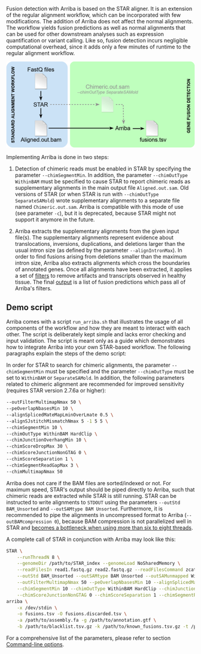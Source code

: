 Fusion detection with Arriba is based on the STAR aligner. It is an extension of the regular alignment workflow, which can be incorporated with few modifications. The addition of Arriba does not affect the normal alignments. The workflow yields fusion predictions as well as normal alignments that can be used for other downstream analyses such as expression quantification or variant calling. Like so, fusion detection incurs negligible computational overhead, since it adds only a few minutes of runtime to the regular alignment workflow.

![workflow](workflow.png)

Implementing Arriba is done in two steps:

1. Detection of chimeric reads must be enabled in STAR by specifying the parameter `--chimSegmentMin`. In addition, the parameter `--chimOutType WithinBAM` must be specified to cause STAR to report chimeric reads as supplementary alignments in the main output file `Aligned.out.sam`. Old versions of STAR (or when STAR is run with `--chimOutType SeparateSAMold`) wrote supplementary alignments to a separate file named `Chimeric.out.sam`. Arriba is compatible with this mode of use (see parameter `-c`), but it is deprecated, because STAR might not support it anymore in the future.

2. Arriba extracts the supplementary alignments from the given input file(s). The supplementary alignments represent evidence about translocations, inversions, duplications, and deletions larger than the usual intron size (as defined by the parameter `--alignIntronMax`). In order to find fusions arising from deletions smaller than the maximum intron size, Arriba also extracts alignments which cross the boundaries of annotated genes. Once all alignments have been extracted, it applies a set of [filters](internal-algorithm.md) to remove artifacts and transcripts observed in healthy tissue. The final [output](output-files.md) is a list of fusion predictions which pass all of Arriba's filters.

Demo script
-----------

Arriba comes with a script `run_arriba.sh` that illustrates the usage of all components of the workflow and how they are meant to interact with each other. The script is deliberately kept simple and lacks error checking and input validation. The script is meant only as a guide which demonstrates how to integrate Arriba into your own STAR-based workflow. The following paragraphs explain the steps of the demo script:

In order for STAR to search for chimeric alignments, the parameter `--chimSegmentMin` must be specified and the parameter `--chimOutType` must be set to `WithinBAM` or `SeparateSAMold`. In addition, the following parameters related to chimeric alignment are recommended for improved sensitivity (requires STAR version 2.7.6a or higher):

```bash
--outFilterMultimapNmax 50 \
--peOverlapNbasesMin 10 \
--alignSplicedMateMapLminOverLmate 0.5 \
--alignSJstitchMismatchNmax 5 -1 5 5 \
--chimSegmentMin 10 \
--chimOutType WithinBAM HardClip \
--chimJunctionOverhangMin 10 \
--chimScoreDropMax 30 \
--chimScoreJunctionNonGTAG 0 \
--chimScoreSeparation 1 \
--chimSegmentReadGapMax 3 \
--chimMultimapNmax 50
```

Arriba does not care if the BAM files are sorted/indexed or not. For maximum speed, STAR's output should be piped directly to Arriba, such that chimeric reads are extracted while STAR is still running. STAR can be instructed to write alignments to `STDOUT` using the parameters `--outStd BAM_Unsorted` and `--outSAMtype BAM Unsorted`. Furthermore, it is recommended to pipe the alignments in uncompressed format to Arriba (`--outBAMcompression 0`), because BAM compression is not parallelized well in STAR and [becomes a bottleneck when using more than six to eight threads](https://github.com/alexdobin/STAR/issues/351).

A complete call of STAR in conjunction with Arriba may look like this:

```bash
STAR \
	--runThreadN 8 \
	--genomeDir /path/to/STAR_index --genomeLoad NoSharedMemory \
	--readFilesIn read1.fastq.gz read2.fastq.gz --readFilesCommand zcat \
	--outStd BAM_Unsorted --outSAMtype BAM Unsorted --outSAMunmapped Within --outBAMcompression 0 \
	--outFilterMultimapNmax 50 --peOverlapNbasesMin 10 --alignSplicedMateMapLminOverLmate 0.5 --alignSJstitchMismatchNmax 5 -1 5 5 \
	--chimSegmentMin 10 --chimOutType WithinBAM HardClip --chimJunctionOverhangMin 10 --chimScoreDropMax 30 \
	--chimScoreJunctionNonGTAG 0 --chimScoreSeparation 1 --chimSegmentReadGapMax 3 --chimMultimapNmax 50 |
arriba \
	-x /dev/stdin \
	-o fusions.tsv -O fusions.discarded.tsv \
	-a /path/to/assembly.fa -g /path/to/annotation.gtf \
	-b /path/to/blacklist.tsv.gz -k /path/to/known_fusions.tsv.gz -t /path/to/known_fusions.tsv.gz -p /path/to/protein_domains.gff3
```

For a comprehensive list of the parameters, please refer to section [Command-line options](command-line-options.md).

